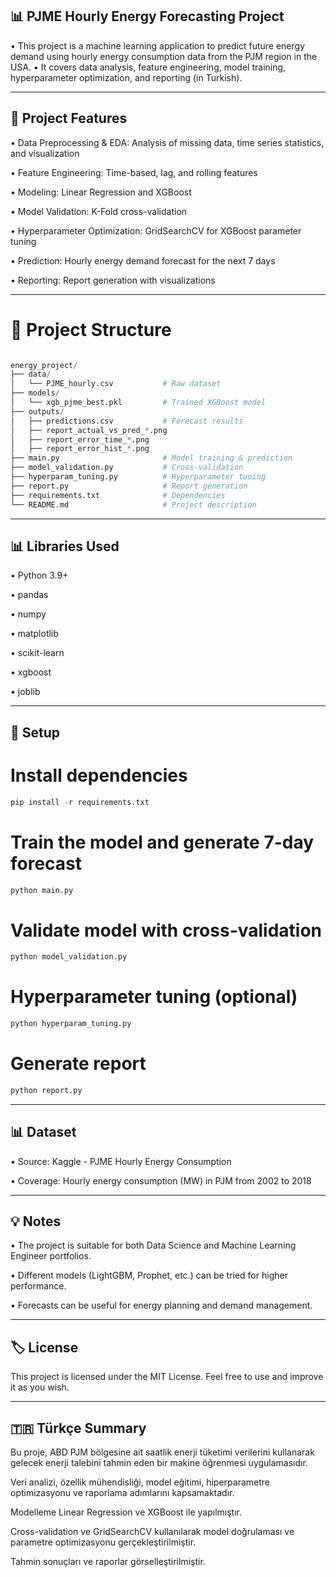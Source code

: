 ## 📊 PJME Hourly Energy Forecasting Project

• This project is a machine learning application to predict future energy demand using hourly energy consumption data from the PJM region in the USA.
• It covers data analysis, feature engineering, model training, hyperparameter optimization, and reporting (in Turkish).

---

## 🚀 Project Features

• Data Preprocessing & EDA: Analysis of missing data, time series statistics, and visualization

• Feature Engineering: Time-based, lag, and rolling features

• Modeling: Linear Regression and XGBoost

• Model Validation: K-Fold cross-validation

• Hyperparameter Optimization: GridSearchCV for XGBoost parameter tuning

• Prediction: Hourly energy demand forecast for the next 7 days

• Reporting: Report generation with visualizations

---

# 📂 Project Structure
```python

energy_project/
├── data/
│   └── PJME_hourly.csv           # Raw dataset
├── models/
│   └── xgb_pjme_best.pkl         # Trained XGBoost model
├── outputs/
│   ├── predictions.csv           # Forecast results
│   ├── report_actual_vs_pred_*.png
│   ├── report_error_time_*.png
│   ├── report_error_hist_*.png
├── main.py                       # Model training & prediction
├── model_validation.py           # Cross-validation
├── hyperparam_tuning.py          # Hyperparameter tuning
├── report.py                     # Report generation
├── requirements.txt              # Dependencies
└── README.md                     # Project description

```

---


## 📊 Libraries Used

• Python 3.9+

• pandas

• numpy

• matplotlib

• scikit-learn

• xgboost

• joblib

---

## 🔧 Setup

# Install dependencies
```python
pip install -r requirements.txt
```

# Train the model and generate 7-day forecast
```python
python main.py
```

# Validate model with cross-validation
```python
python model_validation.py
```

# Hyperparameter tuning (optional)
```python
python hyperparam_tuning.py
```

# Generate report
```python
python report.py
```
---

## 📊 Dataset

• Source: Kaggle - PJME Hourly Energy Consumption

• Coverage: Hourly energy consumption (MW) in PJM from 2002 to 2018

---

## 💡 Notes

• The project is suitable for both Data Science and Machine Learning Engineer portfolios.

• Different models (LightGBM, Prophet, etc.) can be tried for higher performance.

• Forecasts can be useful for energy planning and demand management.

---

## 🏷 License

This project is licensed under the MIT License.
Feel free to use and improve it as you wish.

---


## 🇹🇷 Türkçe Summary

Bu proje, ABD PJM bölgesine ait saatlik enerji tüketimi verilerini kullanarak gelecek enerji talebini tahmin eden bir makine öğrenmesi uygulamasıdır.

Veri analizi, özellik mühendisliği, model eğitimi, hiperparametre optimizasyonu ve raporlama adımlarını kapsamaktadır.

Modelleme Linear Regression ve XGBoost ile yapılmıştır.

Cross-validation ve GridSearchCV kullanılarak model doğrulaması ve parametre optimizasyonu gerçekleştirilmiştir.

Tahmin sonuçları ve raporlar görselleştirilmiştir.
